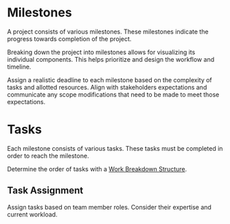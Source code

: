 # Milestones

A project consists of various milestones. These milestones indicate the progress towards completion of the project.

Breaking down the project into milestones allows for visualizing its individual components. This helps prioritize and design the workflow and timeline.

Assign a realistic deadline to each milestone based on the complexity of tasks and allotted resources. Align with stakeholders expectations and communicate any scope modifications that need to be made to meet those expectations.

# Tasks

Each milestone consists of various tasks. These tasks must be completed in order to reach the milestone.

Determine the order of tasks with a [Work Breakdown Structure](Work%20Breakdown%20Structure.md).

## Task Assignment

Assign tasks based on team member roles. Consider their expertise and current workload.
